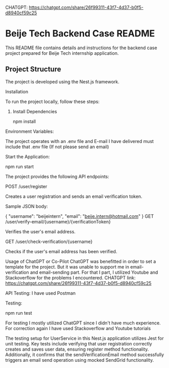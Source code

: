 CHATGPT: https://chatgpt.com/share/26f99311-43f7-4d37-b0f5-d8940cf59c25

# Beije Tech Backend Case README

This README file contains details and instructions for the backend case project prepared for Beije Tech internship application.

## Project Structure

The project is developed using the Nest.js framework.

Installation

To run the project locally, follow these steps:

1. Install Dependencies
   
   npm install
   
Environment Variables:

  The project operates with an .env file and E-mail I have delivered must include that .env file (If not please send an email)

Start the Application:

  npm run start

The project provides the following API endpoints:

POST /user/register

Creates a user registration and sends an email verification token.

Sample JSON body:

{
  "username": "beijeintern",
  "email": "beije.intern@hotmail.com"
}
GET /user/verify-email/{username}/{verificationToken}

Verifies the user's email address.

GET /user/check-verification/{username}

Checks if the user's email address has been verified.


Usage of ChatGPT or Co-Pilot
ChatGPT was benefitted in order to set a template for the project. But it was unable to support me in email-verification and email-sending part. For that I part, I utilized Youtube and Stackoverflow for the problems I encountered.
CHATGPT link: https://chatgpt.com/share/26f99311-43f7-4d37-b0f5-d8940cf59c25

API Testing: 
I have used Postman

Testing:

  npm run test

For testing I mostly utilized ChatGPT since I didn't have much experience. For correction again I have used Stackoverflow and Youtube tutorials

The testing setup for UserService in this Nest.js application utilizes Jest for unit testing. Key tests include verifying that user registration correctly creates and saves user data,
ensuring register method functionality. Additionally, it confirms that the sendVerificationEmail method successfully triggers an email send operation using mocked SendGrid functionality. 
